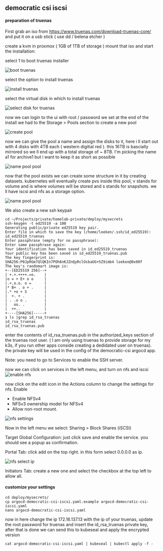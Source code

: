 ## democratic csi iscsi

#### preparation of truenas

First grab an iso from https://www.truenas.com/download-truenas-core/ and put it on a usb stick ( use dd / belena etcher )

create a kvm in proxmox ( 1GB of 1TB of storage ) mount that iso and start the installation:

select 1 to boot truenas installer

![boot truenas](../../img/truenas/../../../img/truenas/boot.png)

select the option to install truenas

![install truenas](../../img/truenas/../../../img/truenas/install.png)

select the virtual disk in which to install truenas

![select disk for truenas](../../img/truenas/../../../img/truenas/select-disk.png)

now we can login to the ui with root / password we set at the end of the install we had to the Storage > Pools section to create a new pool 

![create pool](../../img/truenas/../../../img/truenas/create-pool-1.png)

now we can give the pool a name and assign the disks to it, here i ll start out with 4 disks with 4TB each ( western digitial red ). this 16TB is bascially mirrored so we ll end up with a total storage of ~ 8TB. I'm picking the name a1 for archive1 but i want to keep it as short as possible

![name pool pool](../../img/truenas/../../../img/truenas/create-pool-2.png)

now that the pool exists we can create some structure in it by creating datasets. kubernetes will eventually create pvs inside this pool, v stands for volume and is where volumes will be stored and s stands for snapshots. we ll have iscsi and nfs as a storage option.

![name pool pool](../../img/truenas/../../../img/truenas/create-pool-3.png)


We also create a new ssh keypair 
```
cd ~/Projects/private/homelab-private/deploy/mysecrets
ssh-keygen -t ed25519 -a 100
Generating public/private ed25519 key pair.
Enter file in which to save the key (/home/loeken/.ssh/id_ed25519): id_ed25519_truenas
Enter passphrase (empty for no passphrase): 
Enter same passphrase again: 
Your identification has been saved in id_ed25519_truenas
Your public key has been saved in id_ed25519_truenas.pub
The key fingerprint is:
SHA256:P0JpRGm7QlQKIn7POh6nKJZnQyRclOsbaUG+5Z9imb4 loeken@0x00f
The key's randomart image is:
+--[ED25519 256]--+
| +.+.++++.=o.    |
|o = + E+ o o     |
|.+.o.o. o =      |
|* B+ . o + .     |
|.* +o + S        |
|  +. + .         |
| . .o o .        |
|   oo. .         |
|  ++..           |
+----[SHA256]-----+
❯ ls |grep id_rsa_truenas
id_rsa_truenas
id_rsa_truenas.pub
```

enter the contents of id_rsa_truenas.pub in the authorized_keys section of the truenas root user. ( I am only using truenas to provide storage for my k3s, if you run other apps conside creating a dedidated user on truenas). the private key will be used in the config of the democratic-csi argocd app.

Note: you need to go to Services to enable the SSH server.

now we can click on services in the left menu, and turn on nfs and iscsi
![enable nfs](../../img/truenas/../../../img/truenas/enable-nfs.png)

now click on the edit icon in the Actions column to change the settings for nfs. Enable
- Enable NFSv4
- NFSv3 ownership model for NFSv4
- Allow non-root mount.

![nfs settings](../../img/truenas/../../../img/truenas/nfs-settings.png)

Now in the left menu we select: Sharing > Block Shares (iSCSI)

Target Global Configuration: just click save and enable the service. you should see a popup as confirmation.

Portal Tab: click add on the top right. in this form select 0.0.0.0 as ip.


![nfs select ip](../../img/truenas/../../../img/truenas/select-ip.png)

Initiators Tab: create a new one and select the checkbox at the top left to allow all.


#### customize your settings

```
cd deploy/mysecrets/
cp argocd-democratic-csi-iscsi.yaml.example argocd-democratic-csi-iscsi.yaml
nano argocd-democratic-csi-iscsi.yaml
```

now in here change the ip 172.16.137.13 with the ip of your truenas, update the root password for truenas and insert the id_rsa_truenas private key, after that is done we can send this to kubeseal and apply the encrypted version

```
cat argocd-democratic-csi-iscsi.yaml | kubeseal | kubectl apply -f -
```